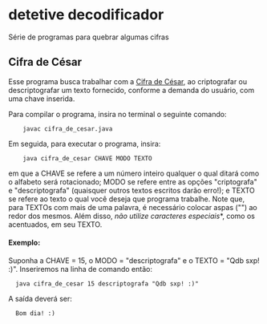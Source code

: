# detetive decodificador
Série de programas para quebrar algumas cifras

## Cifra de César
Esse programa busca trabalhar com a [Cifra de César](https://pt.wikipedia.org/wiki/Cifra_de_C%C3%A9sar), ao criptografar ou descriptografar um texto fornecido, conforme a demanda do usuário, com uma chave inserida.

Para compilar o programa, insira no terminal o seguinte comando:

        javac cifra_de_cesar.java

Em seguida, para executar o programa, insira:

        java cifra_de_cesar CHAVE MODO TEXTO

em que a CHAVE se refere a um número inteiro qualquer o qual ditará como o alfabeto será rotacionado; MODO se refere entre as opções "criptografa" e "descriptografa" (quaisquer outros textos escritos darão erro!); e TEXTO se refere ao texto o qual você deseja que programa trabalhe. Note que, para TEXTOs com mais de uma palavra, é necessário colocar aspas ("") ao redor dos mesmos. Além disso, *não utilize caracteres especiais**, como os acentuados, em seu TEXTO.

#### Exemplo: 
Suponha a CHAVE = 15, o MODO = "descriptografa" e o TEXTO = "Qdb sxp! :)". Inseriremos na linha de comando então:

      java cifra_de_cesar 15 descriptografa "Qdb sxp! :)"

A saída deverá ser: 

      Bom dia! :)

